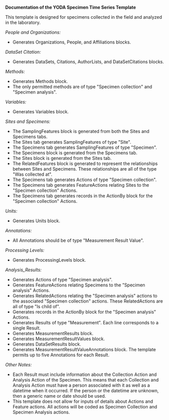 **Documentation of the YODA Specimen Time Series Template**

This template is designed for specimens collected in the field and analyzed in the laboratory. 

*People and Organizations:*
 - Generates Organizations, People, and Affiliations blocks.

*DataSet Citation:*
 - Generates DataSets, Citations, AuthorLists, and DataSetCitations blocks.

*Methods:*
 - Generates Methods block.
 - The only permitted methods are of type "Specimen collection" and "Specimen analysis".

*Variables:* 
 - Generates Variables block.

*Sites and Specimens:*
 - The SamplingFeatures block is generated from both the Sites and Specimens tabs.
 - The Sites tab generates SamplingFeatures of type "Site".
 - The Specimens tab generates SamplingFeatures of type "Specimen".
 - The Specimens block is generated from the Specimens tab.
 - The Sites block is generated from the Sites tab.
 - The RelatedFeatures block is generated to represent the relationships between Sites and Specimens. These relationships are all of the type "Was collected at".
 - The Specimens tab generates Actions of type "Specimen collection".
 - The Specimens tab generates FeatureActions relating Sites to the "Specimen collection" Actions. 
 - The Specimens tab generates records in the ActionBy block for the "Specimen collection" Actions.

*Units:* 
 - Generates Units block.

*Annotations:*
 - All Annotations should be of type "Measurement Result Value".

*Processing Levels:*
 - Generates ProcessingLevels block.

*Analysis_Results:*
 - Generates Actions of type "Specimen analysis".
 - Generates FeatureActions relating Specimens to the "Specimen analysis" Actions.
 - Generates RelatedActions relating the "Specimen analysis" actions to the associated "Specimen collection" actions. These RelatedActions are all of type "Is child of".
 - Generates records in the ActionBy block for the "Specimen analysis" Actions.
 - Generates Results of type "Measurement". Each line corresponds to a single Result.
 - Generates MeasurementResults block.
 - Generates MeasurementResultValues block.
 - Generates DataSetResults block.
 - Generates MeasurementResultValueAnnotations block. The template permits up to five Annotations for each Result.

*Other Notes:*
 - Each Result must include information about the Collection Action and Analysis Action of the Specimen. This means that each Collection and Analysis Action must have a person associated with it as well as a datetime when it occurred. If the person or the datetime are unknown, then a generic name or date should be used.
 - This template does not allow for inputs of details about Actions and Feature actions.  All actions will be coded as Specimen Collection and Specimen Analysis actions.